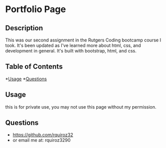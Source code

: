 # Portfolio Page         
## Description
This was our second assignment in the Rutgers Coding bootcamp course I took. It's been updated as I've learned more about html, css, and development in general. It's built with bootstrap, html, and css.

## Table of Contents
*[Usage](#usage)
*[Questions](#Questions)



## Usage
this is for private use, you may not use this page without my permission.


## Questions
* https://github.com/rquiroz32
* or email me at: rquiroz3290

